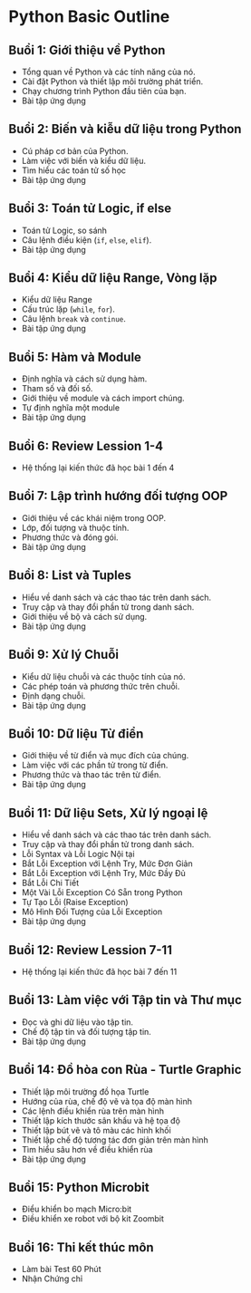 # Python Basic Outline

## Buổi 1: Giới thiệu về Python

- Tổng quan về Python và các tính năng của nó.
- Cài đặt Python và thiết lập môi trường phát triển.
- Chạy chương trình Python đầu tiên của bạn.
- Bài tập ứng dụng

## Buổi 2: Biến và kiễu dữ liệu trong Python

- Cú pháp cơ bản của Python.
- Làm việc với biến và kiểu dữ liệu.
- Tìm hiểu các toán tử số học
- Bài tập ứng dụng

## Buổi 3: Toán tử Logic, if else

- Toán tử Logic, so sánh
- Câu lệnh điều kiện (`if`, `else`, `elif`).
- Bài tập ứng dụng

## Buổi 4: Kiểu dữ liệu Range,  Vòng lặp

- Kiểu dữ liệu Range
- Cấu trúc lặp (`while`, `for`).
- Câu lệnh `break` và `continue`.
- Bài tập ứng dụng

## Buổi 5: Hàm và Module

- Định nghĩa và cách sử dụng hàm.
- Tham số và đối số.
- Giới thiệu về module và cách import chúng.
- Tự định nghĩa một module
- Bài tập ứng dụng

## Buổi 6: Review Lession 1-4

- Hệ thống lại kiến thức đã học bài 1 đến 4

## Buổi 7: Lập trình hướng đối tượng OOP

- Giới thiệu về các khái niệm trong OOP.
- Lớp, đối tượng và thuộc tính.
- Phương thức và đóng gói.
- Bài tập ứng dụng

## Buổi 8: List và Tuples

- Hiểu về danh sách và các thao tác trên danh sách.
- Truy cập và thay đổi phần tử trong danh sách.
- Giới thiệu về bộ và cách sử dụng.
- Bài tập ứng dụng

## Buổi 9: Xử lý Chuỗi

- Kiểu dữ liệu chuỗi và các thuộc tính của nó.
- Các phép toán và phương thức trên chuỗi.
- Định dạng chuỗi.
- Bài tập ứng dụng


## Buổi 10: Dữ liệu Từ điển

- Giới thiệu về từ điển và mục đích của chúng.
- Làm việc với các phần tử trong từ điển.
- Phương thức và thao tác trên từ điển.
- Bài tập ứng dụng

## Buổi 11: Dữ liệu Sets, Xử lý ngoại lệ

- Hiểu về danh sách và các thao tác trên danh sách.
- Truy cập và thay đổi phần tử trong danh sách.
- Lỗi Syntax và Lỗi Logic Nội tại
- Bắt Lỗi Exception với Lệnh Try, Mức Đơn Giản
- Bắt Lỗi Exception với Lệnh Try, Mức Đầy Đủ
- Bắt Lỗi Chi Tiết
- Một Vài Lỗi Exception Có Sẵn trong Python
- Tự Tạo Lỗi (Raise Exception)
- Mô Hình Đối Tượng của Lỗi Exception
- Bài tập ứng dụng


## Buổi 12: Review Lession 7-11

- Hệ thống lại kiến thức đã học bài 7 đến 11


## Buổi 13: Làm việc với Tập tin và Thư mục

- Đọc và ghi dữ liệu vào tập tin.
- Chế độ tập tin và đối tượng tập tin.
- Bài tập ứng dụng

## Buổi 14: Đồ hòa con Rùa - Turtle Graphic

- Thiết lập môi trường đồ họa Turtle
- Hướng của rùa, chế độ vẽ và tọa độ màn hình
- Các lệnh điều khiển rùa trên màn hình
- Thiết lập kích thước sân khấu và hệ tọa độ
- Thiết lập bút vẽ và tô màu các hình khối
- Thiết lập chế độ tương tác đơn giản trên màn hình
- Tìm hiểu sâu hơn về điều khiển rùa
- Bài tập ứng dụng

## Buổi 15: Python Microbit

- Điểu khiển bo mạch Micro:bit
- Điều khiển xe robot với bộ kit Zoombit

## Buổi 16: Thi kết thúc môn

- Làm bài Test 60 Phút
- Nhận Chứng chỉ


